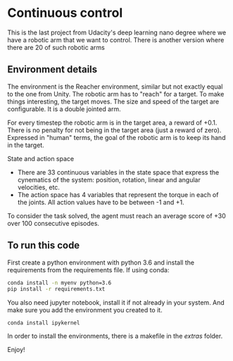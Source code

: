 # Continuous control

This is the last project from Udacity's deep learning nano degree where we have a robotic arm that we want to control. There is another version where there are 20 of such robotic arms


## Environment details

The environment is the Reacher environment, similar but not exactly equal to the one from Unity. The robotic arm has to "reach" for a target. To make things interesting, the target moves. The size and speed of the target are configurable. It is a double jointed arm.

For every timestep the robotic arm is in the target area, a reward of +0.1. There is no penalty for not being in the target area (just a reward of zero). Expressed in "human" terms, the goal of the robotic arm is to keep its hand in the target.

State and action space

- There are 33 continuous variables in the state space that express the cynematics of the system: position, rotation, linear and angular velocities, etc.
- The action space has 4 variables that represent the torque in each of the joints. All action values have to be between -1 and +1.

To consider the task solved, the agent must reach an average score of +30 over 100 consecutive episodes.

## To run this code

First create a python environment with python 3.6 and install the requirements from the requirements file. If using conda:

```bash
conda install -n myenv python=3.6
pip install -r requirements.txt
```

You also need jupyter notebook, install it if not already in your system. And make sure you add the environment you created to it.

```
conda install ipykernel
````

In order to install the environments, there is a makefile in the *extras* folder.

Enjoy!
